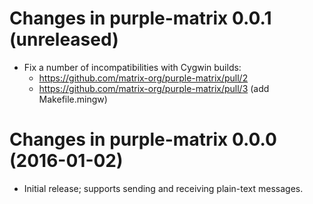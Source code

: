 Changes in purple-matrix 0.0.1 (unreleased)
===========================================

 * Fix a number of incompatibilities with Cygwin builds:
   * https://github.com/matrix-org/purple-matrix/pull/2
   * https://github.com/matrix-org/purple-matrix/pull/3 (add Makefile.mingw)

Changes in purple-matrix 0.0.0 (2016-01-02)
===========================================

 * Initial release; supports sending and receiving plain-text messages.
